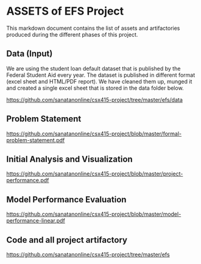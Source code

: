 # ASSETS of EFS Project

This markdown document contains the list of assets and artifactories produced during the different phases of this project.

## Data (Input)

We are using the student loan default dataset that is published by the Federal Student Aid every year. The dataset is published in different format (excel sheet and HTML/PDF report). We have cleaned them up, munged it and created a single excel sheet that is stored in the data folder below.

https://github.com/sanatanonline/csx415-project/tree/master/efs/data

## Problem Statement

https://github.com/sanatanonline/csx415-project/blob/master/formal-problem-statement.pdf

## Initial Analysis and Visualization

https://github.com/sanatanonline/csx415-project/blob/master/project-performance.pdf

## Model Performance Evaluation

https://github.com/sanatanonline/csx415-project/blob/master/model-performance-linear.pdf

## Code and all project artifactory

https://github.com/sanatanonline/csx415-project/tree/master/efs








